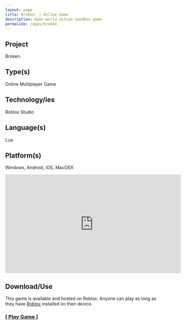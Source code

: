 ```yaml
---
layout: page
title: Broken. | Online Game
description: Open-world action sandbox game
permalink: /apps/broken
---
```


## Project
Broken.

## Type(s)
Online Multiplayer Game

## Technology/ies
Roblox Studio

## Language(s)
Lua

## Platform(s)
Windows, Android, iOS, MacOSX

<iframe width="560" height="315" src="https://www.youtube.com/embed/3RvrimRlD7U?si=wG9n30KtfDYK20Xa" title="YouTube video player" frameborder="0" allow="accelerometer; autoplay; clipboard-write; encrypted-media; gyroscope; picture-in-picture; web-share" referrerpolicy="strict-origin-when-cross-origin" allowfullscreen></iframe>

## Download/Use

This game is available and hosted on Roblox. Anyone can play as long as they have [Roblox](https://www.roblox.com/download) installed on their device.

### [[ Play Game ]](https://www.roblox.com/games/18129807606/Broken)

